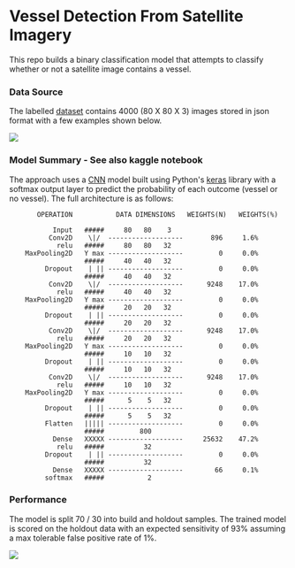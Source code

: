 # Vessel Detection From Satellite Imagery

This repo builds a binary classification model that attempts 
to classify whether or not a satellite image contains a vessel.

### Data Source
The labelled [dataset](https://www.kaggle.com/rhammell/ships-in-satellite-imagery) 
contains 4000 (80 X 80 X 3) images stored in json format 
with a few examples shown below.

![](https://github.com/dstarkey23/transfer_learning_computer_vision/blob/master/images/input_examples.png)


 
### Model Summary - See also kaggle notebook

The approach uses a [CNN](https://towardsdatascience.com/a-comprehensive-guide-to-convolutional-neural-networks-the-eli5-way-3bd2b1164a53) model built using Python's [keras](https://keras.io/) library with a softmax 
output layer to predict the probability of each outcome (vessel or no vessel). The full architecture is as follows:

           OPERATION           DATA DIMENSIONS   WEIGHTS(N)   WEIGHTS(%)

               Input   #####     80   80    3
              Conv2D    \|/  -------------------       896     1.6%
                relu   #####     80   80   32
        MaxPooling2D   Y max -------------------         0     0.0%
                       #####     40   40   32
             Dropout    | || -------------------         0     0.0%
                       #####     40   40   32
              Conv2D    \|/  -------------------      9248    17.0%
                relu   #####     40   40   32
        MaxPooling2D   Y max -------------------         0     0.0%
                       #####     20   20   32
             Dropout    | || -------------------         0     0.0%
                       #####     20   20   32
              Conv2D    \|/  -------------------      9248    17.0%
                relu   #####     20   20   32
        MaxPooling2D   Y max -------------------         0     0.0%
                       #####     10   10   32
             Dropout    | || -------------------         0     0.0%
                       #####     10   10   32
              Conv2D    \|/  -------------------      9248    17.0%
                relu   #####     10   10   32
        MaxPooling2D   Y max -------------------         0     0.0%
                       #####      5    5   32
             Dropout    | || -------------------         0     0.0%
                       #####      5    5   32
             Flatten   ||||| -------------------         0     0.0%
                       #####         800
               Dense   XXXXX -------------------     25632    47.2%
                relu   #####          32
             Dropout    | || -------------------         0     0.0%
                       #####          32
               Dense   XXXXX -------------------        66     0.1%
             softmax   #####           2



### Performance

The model is split 70 / 30 into build and holdout samples. The trained model
is scored on the holdout data with an expected sensitivity 
of 93% assuming a max tolerable false positive rate of 1%.

![](https://github.com/dstarkey23/transfer_learning_computer_vision/blob/master/images/roc_plot.png)
